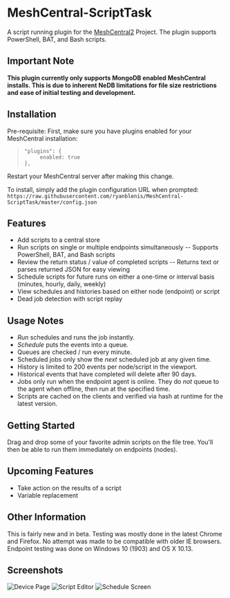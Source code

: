 # MeshCentral-ScriptTask

A script running plugin for the [MeshCentral2](https://github.com/Ylianst/MeshCentral) Project. The plugin supports PowerShell, BAT, and Bash scripts.

## Important Note
**This plugin currently only supports MongoDB enabled MeshCentral installs. This is due to inherent NeDB limitations for file size restrictions and ease of initial testing and development.**

## Installation

 Pre-requisite: First, make sure you have plugins enabled for your MeshCentral installation:
>     "plugins": {
>          enabled: true
>     },
Restart your MeshCentral server after making this change.

 To install, simply add the plugin configuration URL when prompted:
 `https://raw.githubusercontent.com/ryanblenis/MeshCentral-ScriptTask/master/config.json`

## Features
- Add scripts to a central store
- Run scripts on single or multiple endpoints simultaneously
-- Supports PowerShell, BAT, and Bash scripts
- Review the return status / value of completed scripts
-- Returns text or parses returned JSON for easy viewing
- Schedule scripts for future runs on either a one-time or interval basis (minutes, hourly, daily, weekly)
- View schedules and histories based on either node (endpoint) or script
- Dead job detection with script replay

## Usage Notes
- *Run* schedules and runs the job instantly.
- *Schedule* puts the events into a queue.
- Queues are checked / run every minute.
- Scheduled jobs only show the *next* scheduled job at any given time.
- History is limited to 200 events per node/script in the viewport.
- Historical events that have completed will delete after 90 days.
- Jobs only run when the endpoint agent is online. They do *not* queue to the agent when offline, then run at the specified time.
- Scripts are cached on the clients and verified via hash at runtime for the latest version.

## Getting Started
Drag and drop some of your favorite admin scripts on the file tree. You'll then be able to run them immediately on endpoints (nodes).

## Upcoming Features
- Take action on the results of a script
- Variable replacement

## Other Information
This is fairly new and in beta. Testing was mostly done in the latest Chrome and Firefox. No attempt was made to be compatible with older IE browsers. Endpoint testing was done on Windows 10 (1903) and OS X 10.13.

## Screenshots
![Device Page](https://user-images.githubusercontent.com/1929277/71248033-f4519b00-22e7-11ea-9aa6-ef22e0b9fdb2.png)
![Script Editor](https://user-images.githubusercontent.com/1929277/71248034-f4519b00-22e7-11ea-8ab4-ccad3e959a1a.png)
![Schedule Screen](https://user-images.githubusercontent.com/1929277/71248469-e7817700-22e8-11ea-9121-a215de160e0e.png)

